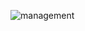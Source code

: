 ![management](https://user-images.githubusercontent.com/79747022/147784697-6ccf3dd2-4944-4f87-a5e9-d20866f73107.gif)
